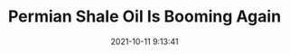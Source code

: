 ---
"title": "Permian Shale Oil Is Booming Again"
"date": "2021-10-11 9:13:41"
"feed_name": "RIGZONE"
"feed_website": "http://www.rigzone.com/"
"feed_rss": "http://www.rigzone.com/news/rss/rigzone_latest.aspx"
"link": "https://www.rigzone.com/news/wire/permian_shale_oil_is_booming_again-11-oct-2021-166676-article/?rss=true"
"source": "None"
"file": "_posts/2021-1-1-1f6eebb538f2e6e8cd64ce653bea5ad5471afa94.md"
"accident": "0"
"drilling": "0"
"dead": "0"
"injured": "0"
"arrested": "0"
"place": "unknown place"
"where": "unknown site"
"causes": "unknown"
"place_uri": "unknown place"
---